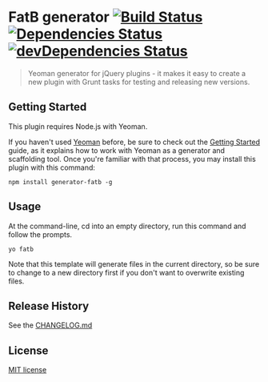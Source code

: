 # FatB generator [![Build Status](https://travis-ci.org/martinjezek/generator-fatb.svg?branch=master)](https://travis-ci.org/martinjezek/generator-fatb) [![Dependencies Status](https://david-dm.org/martinjezek/generator-fatb.svg)](https://david-dm.org/martinjezek/generator-fatb#info=dependencies&view=table) [![devDependencies Status](https://david-dm.org/martinjezek/generator-fatb/dev-status.svg)](https://david-dm.org/martinjezek/generator-fatb#info=devDependencies&view=table) 

> Yeoman generator for jQuery plugins - it makes it easy to create a new plugin with Grunt tasks for testing and releasing new versions.

## Getting Started

This plugin requires Node.js with Yeoman.

If you haven't used [Yeoman](http://yeoman.io/) before, be sure to check out the [Getting Started](http://yeoman.io/learning/index.html) guide, as it explains how to work with Yeoman as a generator and scaffolding tool. Once you're familiar with that process, you may install this plugin with this command:

```shell
npm install generator-fatb -g
```

## Usage

At the command-line, cd into an empty directory, run this command and follow the prompts.

```shell
yo fatb
```

Note that this template will generate files in the current directory, so be sure to change to a new directory first if you don't want to overwrite existing files.

## Release History

See the [CHANGELOG.md](https://github.com/martinjezek/generator-fatb/blob/master/CHANGELOG.md)

## License

[MIT license](https://raw.githubusercontent.com/martinjezek/generator-fatb/master/LICENSE)
